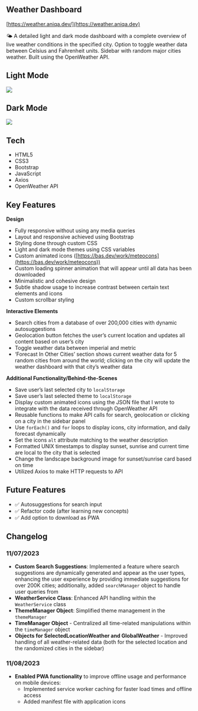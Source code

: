 ## Weather Dashboard

[https://weather.aniqa.dev/](https://weather.aniqa.dev)

🌤️ A detailed light and dark mode dashboard with a complete overview of live weather conditions in the specified city. Option to toggle weather data between Celsius and Fahrenheit units. Sidebar with random major cities weather. Built using the OpenWeather API.

## Light Mode

<a href="https://weather.aniqa.dev" target="_blank"><img src="https://github.com/aniqatc/weather/blob/main/assets/og-img.png?raw=true" style="max-width: 100%;"></a>

## Dark Mode

<a href="https://weather.aniqa.dev" target="_blank"><img src="/assets/screenshot-dark.png" style="max-width: 100%;"></a>

## Tech

- HTML5
- CSS3
- Bootstrap
- JavaScript
- Axios
- OpenWeather API

## Key Features

**Design**

- Fully responsive without using any media queries
- Layout and responsive achieved using Bootstrap
- Styling done through custom CSS
- Light and dark mode themes using CSS variables
- Custom animated icons ([https://bas.dev/work/meteocons](https://bas.dev/work/meteocons))
- Custom loading spinner animation that will appear until all data has been downloaded
- Minimalistic and cohesive design
- Subtle shadow usage to increase contrast between certain text elements and icons
- Custom scrollbar styling

**Interactive Elements**

- Search cities from a database of over 200,000 cities with dynamic autosuggestions
- Geolocation button fetches the user’s current location and updates all content based on user’s city
- Toggle weather data between imperial and metric
- ‘Forecast In Other Cities’ section shows current weather data for 5 random cities from around the world; clicking on the city will update the weather dashboard with that city’s weather data

**Additional Functionality/Behind-the-Scenes**

- Save user’s last selected city to `localStorage`
- Save user’s last selected theme to `localStorage`
- Display custom animated icons using the JSON file that I wrote to integrate with the data received through OpenWeather API
- Reusable functions to make API calls for search, geolocation or clicking on a city in the sidebar panel
- Use `forEach()` and `for` loops to display icons, city information, and daily forecast dynamically
- Set the icons `alt` attribute matching to the weather description
- Formatted UNIX timestamps to display sunset, sunrise and current time are local to the city that is selected
- Change the landscape background image for sunset/sunrise card based on time
- Utilized Axios to make HTTP requests to API

## Future Features

- ✅ Autosuggestions for search input
- ✅ Refactor code (after learning new concepts)
- ✅ Add option to download as PWA

## Changelog

### 11/07/2023

- **Custom Search Suggestions**: Implemented a feature where search suggestions are dynamically generated and appear as the user types, enhancing the user experience by providing immediate suggestions for over 200K cities; additionally, added `searchManager` object to handle user queries from
- **WeatherService Class**: Enhanced API handling within the `WeatherService` class
- **ThemeManager Object**: Simplified theme management in the `themeManager`
- **TimeManager Object** - Centralized all time-related manipulations within the `timeManager` object
- **Objects for SelectedLocationWeather and GlobalWeather** - Improved handling of all weather-related data (both for the selected location and the randomized cities in the sidebar)

### 11/08/2023

- **Enabled PWA functionality** to improve offline usage and performance on mobile devices:
  - Implemented service worker caching for faster load times and offline access
  - Added manifest file with application icons
